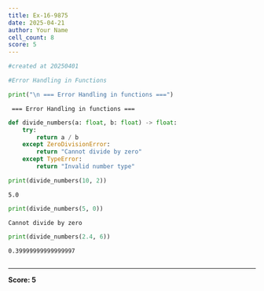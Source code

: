 ```yaml
---
title: Ex-16-9875
date: 2025-04-21
author: Your Name
cell_count: 8
score: 5
---
```


```python
#created at 20250401
```


```python
#Error Handling in Functions
```


```python
print("\n === Error Handling in functions ===")
```

    
     === Error Handling in functions ===



```python
def divide_numbers(a: float, b: float) -> float:
    try:
        return a / b
    except ZeroDivisionError:
        return "Cannot divide by zero"
    except TypeError:
        return "Invalid number type"
```


```python
print(divide_numbers(10, 2))
```

    5.0



```python
print(divide_numbers(5, 0))
```

    Cannot divide by zero



```python
print(divide_numbers(2.4, 6))
```

    0.39999999999999997



```python

```


---
**Score: 5**